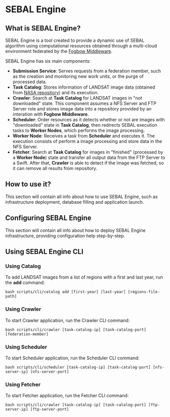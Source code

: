 # SEBAL Engine
## What is SEBAL Engine?
  SEBAL Engine is a tool created to provide a dynamic use of SEBAL algorithm using computational resources obtained through a multi-cloud environment federated by the [Fogbow Middleware](http://www.fogbowcloud.org).
  
  SEBAL Engine has six main components:
  - **Submission Service**: Serves requests from a federation member, such as the creation and monitoring new work units, or the purge of processed data.
  - **Task Catalog**: Stores information of LANDSAT image data (obtained from [NASA repository](https://ers.cr.usgs.gov)) and its execution.
  - **Crawler**: Search at **Task Catalog** for LANDSAT images in "not downloaded" state. This component assumes a NFS Server and FTP Server role and stores image data into a repository provided by an interation with **Fogbow Middleware**.
  - **Scheduler**: Order resources as it detects whether or not are images with "downloaded" state in **Task Catalog**, then redirects SEBAL execution tasks to **Worker Nodes**, which performs the image processing.
  - **Worker Node**: Receives a task from **Scheduler** and executes it. The execution consists of perform a image processing and store data in the NFS Server.
  - **Fetcher**: Search at **Task Catalog** for images in "finished" (processed by a **Worker Node**) state and transfer all output data from the FTP Server to a Swift. After that, **Crawler** is able to detect if the image was fetched, so it can remove all results from repository.

## How to use it?
  This section will contain all info about how to use SEBAL Engine, such as infrastructure deployment, database filling and application launch.
## Configuring SEBAL Engine
  This section will contain all info about how to deploy SEBAL Engine infrastructure, providing configuration help step-by-step.
## Using SEBAL Engine CLI
### Using Catalog
  To add LANDSAT images from a list of regions with a first and last year, run the **add** command:
  
  ```bash scripts/cli/catalog add [first-year] [last-year] [regions-file-path]```

### Using Crawler
  To start Crawler application, run the Crawler CLI command:

  ```bash scripts/cli/crawler [task-catalog-ip] [task-catalog-port] [federation-member]```
  
### Using Scheduler
  To start Scheduler application, run the Scheduler CLI command:
  
  ```bash scripts/cli/scheduler [task-catalog-ip] [task-catalog-port] [nfs-server-ip] [nfs-server-port]```
  
### Using Fetcher
  To start Fetcher application, run the Fetcher CLI command:
  
  ```bash scripts/cli/crawler [task-catalog-ip] [task-catalog-port] [ftp-server-ip] [ftp-server-port]```

